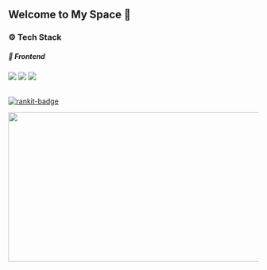 ## Welcome to My Space 🔭

### ⚙ Tech Stack

##### 📲 Frontend

<div>
 <img src ="https://img.shields.io/badge/React-61DAFB?style=flat-square&logo=React&logoColor=white"/>
 <img src ="https://img.shields.io/badge/TypeScript-3178C6.svg?&style=flat-square&logo=TypeScript&logoColor=white"/>
 <img src ="https://img.shields.io/badge/JavaScript-F7DF1E.svg?&style=flat-square&logo=JavaScript&logoColor=white"/>
</div>

<br />

[![rankit-badge](https://badge.rankit.run/badge?name=sayyyho)](https://www.rankit.run)

<a href="https://github.com/devxb/gitanimals">
  <img
      src="https://render.gitanimals.org/farms/sayyyho"
      width="600"
      height="300"
  />
</a>

